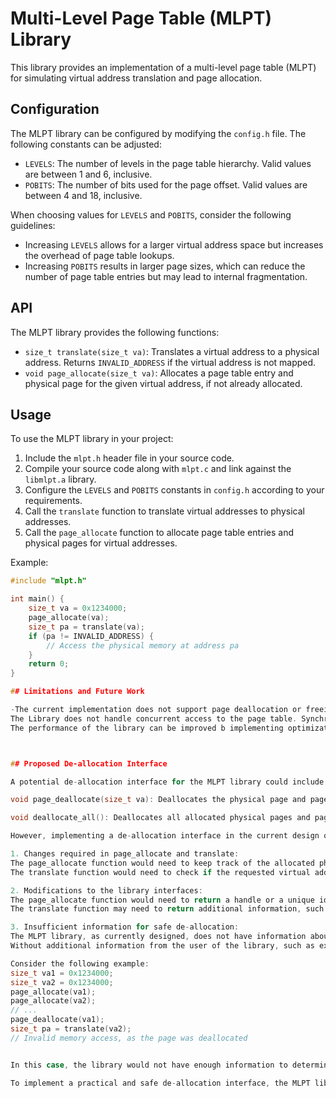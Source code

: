 # Multi-Level Page Table (MLPT) Library

This library provides an implementation of a multi-level page table (MLPT) for simulating virtual address translation and page allocation.

## Configuration

The MLPT library can be configured by modifying the `config.h` file. The following constants can be adjusted:

- `LEVELS`: The number of levels in the page table hierarchy. Valid values are between 1 and 6, inclusive.
- `POBITS`: The number of bits used for the page offset. Valid values are between 4 and 18, inclusive.

When choosing values for `LEVELS` and `POBITS`, consider the following guidelines:
- Increasing `LEVELS` allows for a larger virtual address space but increases the overhead of page table lookups.
- Increasing `POBITS` results in larger page sizes, which can reduce the number of page table entries but may lead to internal fragmentation.

## API

The MLPT library provides the following functions:

- `size_t translate(size_t va)`: Translates a virtual address to a physical address. Returns `INVALID_ADDRESS` if the virtual address is not mapped.
- `void page_allocate(size_t va)`: Allocates a page table entry and physical page for the given virtual address, if not already allocated.

## Usage

To use the MLPT library in your project:

1. Include the `mlpt.h` header file in your source code.
2. Compile your source code along with `mlpt.c` and link against the `libmlpt.a` library.
3. Configure the `LEVELS` and `POBITS` constants in `config.h` according to your requirements.
4. Call the `translate` function to translate virtual addresses to physical addresses.
5. Call the `page_allocate` function to allocate page table entries and physical pages for virtual addresses.

Example:
```c
#include "mlpt.h"

int main() {
    size_t va = 0x1234000;
    page_allocate(va);
    size_t pa = translate(va);
    if (pa != INVALID_ADDRESS) {
        // Access the physical memory at address pa
    }
    return 0;
}

## Limitations and Future Work

-The current implementation does not support page deallocation or freeing of memory.
The Library does not handle concurrent access to the page table. Synchronization mechanisms should be added for multi-threaded environments.
The performance of the library can be improved b implementing optimizations such as translation lookaside buffers (TLBs).



## Proposed De-allocation Interface

A potential de-allocation interface for the MLPT library could include the following functions:

void page_deallocate(size_t va): Deallocates the physical page and page table entries associated with the given virtual address.

void deallocate_all(): Deallocates all allocated physical pages and page table entries, effectively resetting the MLPT to its initial state.

However, implementing a de-allocation interface in the current design of the MLPT library is not practical due to the following reasons:

1. Changes required in page_allocate and translate:
The page_allocate function would need to keep track of the allocated physical pages and page table entries, possibly using additional data structures like a linked list or a hash table. This would add complexity to the memory management logic.
The translate function would need to check if the requested virtual address is still valid and has not been deallocated. This would require additional checks and potentially impact the performance of the address translation process.

2. Modifications to the library interfaces:
The page_allocate function would need to return a handle or a unique identifier for each allocated page, which can be used later for de-allocation. This would change the function signature and require modifications in the code that uses this function.
The translate function may need to return additional information, such as the validity of the translation or the associated handle, to facilitate de-allocation. This would require changes in the code that relies on the current interface.

3. Insufficient information for safe de-allocation:
The MLPT library, as currently designed, does not have information about the ownership or lifetime of the allocated pages. It cannot determine when a page is no longer needed or when it is safe to deallocate it.
Without additional information from the user of the library, such as explicit de-allocation calls or a reference counting mechanism, the library cannot make reliable decisions about when to deallocate pages.

Consider the following example:
size_t va1 = 0x1234000;
size_t va2 = 0x1234000;
page_allocate(va1);
page_allocate(va2);
// ...
page_deallocate(va1);
size_t pa = translate(va2);
// Invalid memory access, as the page was deallocated


In this case, the library would not have enough information to determine that va1 and va2 refer to the same virtual address. Deallocating the page based on va1 would lead to an invalid memory access when translating va2.

To implement a practical and safe de-allocation interface, the MLPT library would require significant changes to its design and additional information from the user of the library to manage the lifetime and ownership of allocated pages correctly.

